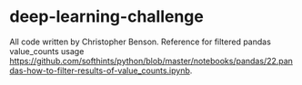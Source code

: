 # deep-learning-challenge
All code written by Christopher Benson. 
Reference for filtered pandas value_counts usage <https://github.com/softhints/python/blob/master/notebooks/pandas/22.pandas-how-to-filter-results-of-value_counts.ipynb>.